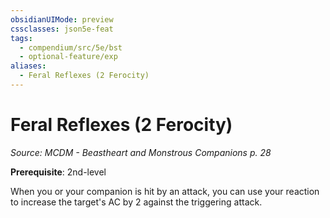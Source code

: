 ```yaml
---
obsidianUIMode: preview
cssclasses: json5e-feat
tags:
  - compendium/src/5e/bst
  - optional-feature/exp
aliases:
  - Feral Reflexes (2 Ferocity)
---
```

# Feral Reflexes (2 Ferocity)
*Source: MCDM - Beastheart and Monstrous Companions p. 28*  

**Prerequisite**: 2nd-level

When you or your companion is hit by an attack, you can use your reaction to increase the target's AC by 2 against the triggering attack.